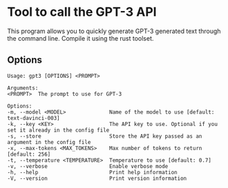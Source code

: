 # Tool to call the GPT-3 API

This program allows you to quickly generate GPT-3 generated text through the command line. Compile it using the rust toolset.

## Options

    Usage: gpt3 [OPTIONS] <PROMPT>

    Arguments:
    <PROMPT>  The prompt to use for GPT-3

    Options:
    -m, --model <MODEL>              Name of the model to use [default: text-davinci-003]
    -k, --key <KEY>                  The API key to use. Optional if you set it already in the config file
    -s, --store                      Store the API key passed as an argument in the config file
    -x, --max-tokens <MAX_TOKENS>    Max number of tokens to return [default: 256]
    -t, --temperature <TEMPERATURE>  Temperature to use [default: 0.7]
    -v, --verbose                    Enable verbose mode
    -h, --help                       Print help information
    -V, --version                    Print version information
